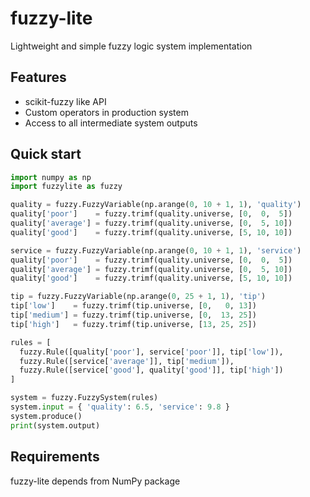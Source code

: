 # fuzzy-lite
Lightweight and simple fuzzy logic system implementation

## Features
* scikit-fuzzy like API
* Custom operators in production system
* Access to all intermediate system outputs

## Quick start
```python
import numpy as np
import fuzzylite as fuzzy

quality = fuzzy.FuzzyVariable(np.arange(0, 10 + 1, 1), 'quality')
quality['poor']    = fuzzy.trimf(quality.universe, [0,  0,  5])
quality['average'] = fuzzy.trimf(quality.universe, [0,  5, 10])
quality['good']    = fuzzy.trimf(quality.universe, [5, 10, 10])

service = fuzzy.FuzzyVariable(np.arange(0, 10 + 1, 1), 'service')
quality['poor']    = fuzzy.trimf(quality.universe, [0,  0,  5])
quality['average'] = fuzzy.trimf(quality.universe, [0,  5, 10])
quality['good']    = fuzzy.trimf(quality.universe, [5, 10, 10])

tip = fuzzy.FuzzyVariable(np.arange(0, 25 + 1, 1), 'tip')
tip['low']    = fuzzy.trimf(tip.universe, [0,   0, 13])
tip['medium'] = fuzzy.trimf(tip.universe, [0,  13, 25])
tip['high']   = fuzzy.trimf(tip.universe, [13, 25, 25])

rules = [
  fuzzy.Rule([quality['poor'], service['poor']], tip['low']),
  fuzzy.Rule([service['average']], tip['medium']),
  fuzzy.Rule([service['good'], quality['good']], tip['high'])
]

system = fuzzy.FuzzySystem(rules)
system.input = { 'quality': 6.5, 'service': 9.8 }
system.produce()
print(system.output)
```

## Requirements
fuzzy-lite depends from NumPy package
